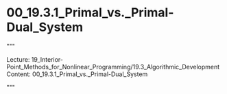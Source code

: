 # 00_19.3.1_Primal_vs._Primal-Dual_System

"""

Lecture: 19_Interior-Point_Methods_for_Nonlinear_Programming/19.3_Algorithmic_Development
Content: 00_19.3.1_Primal_vs._Primal-Dual_System

"""

